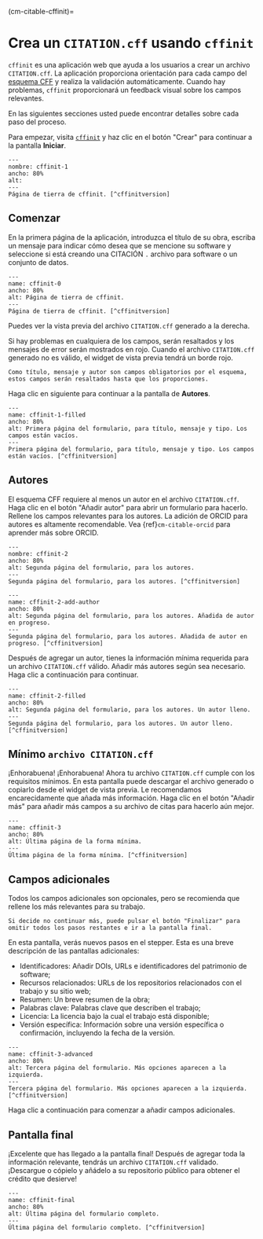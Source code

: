 (cm-citable-cffinit)=
# Crea un `CITATION.cff` usando `cffinit`

`cffinit` es una aplicación web que ayuda a los usuarios a crear un archivo `CITATION.cff`. La aplicación proporciona orientación para cada campo del [esquema CFF](https://github.com/citation-file-format/citation-file-format/blob/main/schema-guide.md) y realiza la validación automáticamente. Cuando hay problemas, `cffinit` proporcionará un feedback visual sobre los campos relevantes.

En las siguientes secciones usted puede encontrar detalles sobre cada paso del proceso.

Para empezar, visita [`cffinit`](https://citation-file-format.github.io/cff-initializer-javascript/) y haz clic en el botón "Crear" para continuar a la pantalla **Iniciar**.

```{figure} ../../figures/gifs/cffinit-0.gif
---
nombre: cffinit-1
ancho: 80%
alt:
---
Página de tierra de cffinit. [^cffinitversion]
```

## Comenzar

En la primera página de la aplicación, introduzca el título de su obra, escriba un mensaje para indicar cómo desea que se mencione su software y seleccione si está creando una CITACIÓN `.` archivo para software o un conjunto de datos.

```{figure} ../../figures/gifs/cffinit-1.gif
---
name: cffinit-0
ancho: 80%
alt: Página de tierra de cffinit.
---
Página de tierra de cffinit. [^cffinitversion]
```

Puedes ver la vista previa del archivo `CITATION.cff` generado a la derecha.

Si hay problemas en cualquiera de los campos, serán resaltados y los mensajes de error serán mostrados en rojo. Cuando el archivo `CITATION.cff` generado no es válido, el widget de vista previa tendrá un borde rojo.

```{note}
Como título, mensaje y autor son campos obligatorios por el esquema, estos campos serán resaltados hasta que los proporciones.
```

Haga clic en siguiente para continuar a la pantalla de **Autores**.

```{figure} ../../figures/gifs/cffinit-1-filled.gif
---
name: cffinit-1-filled
ancho: 80%
alt: Primera página del formulario, para título, mensaje y tipo. Los campos están vacíos.
---
Primera página del formulario, para título, mensaje y tipo. Los campos están vacíos. [^cffinitversion]
```

## Autores

El esquema CFF requiere al menos un autor en el archivo `CITATION.cff`. Haga clic en el botón "Añadir autor" para abrir un formulario para hacerlo. Rellene los campos relevantes para los autores. La adición de ORCID para autores es altamente recomendable. Vea {ref}`cm-citable-orcid` para aprender más sobre ORCID.

```{figure} ../../figures/gifs/cffinit-2.gif
---
nombre: cffinit-2
ancho: 80%
alt: Segunda página del formulario, para los autores.
---
Segunda página del formulario, para los autores. [^cffinitversion]
```

```{figure} ../../figures/gifs/cffinit-2-add-author.gif
---
name: cffinit-2-add-author
ancho: 80%
alt: Segunda página del formulario, para los autores. Añadida de autor en progreso.
---
Segunda página del formulario, para los autores. Añadida de autor en progreso. [^cffinitversion]
```

Después de agregar un autor, tienes la información mínima requerida para un archivo `CITATION.cff` válido. Añadir más autores según sea necesario. Haga clic a continuación para continuar.

```{figure} ../../figures/gifs/cffinit-2-filled.gif
---
name: cffinit-2-filled
ancho: 80%
alt: Segunda página del formulario, para los autores. Un autor lleno.
---
Segunda página del formulario, para los autores. Un autor lleno. [^cffinitversion]
```

## Mínimo `archivo CITATION.cff`

¡Enhorabuena! ¡Enhorabuena! Ahora tu archivo `CITATION.cff` cumple con los requisitos mínimos. En esta pantalla puede descargar el archivo generado o copiarlo desde el widget de vista previa. Le recomendamos encarecidamente que añada más información. Haga clic en el botón "Añadir más" para añadir más campos a su archivo de citas para hacerlo aún mejor.

```{figure} ../../figures/gifs/cffinit-3.gif
---
name: cffinit-3
ancho: 80%
alt: Última página de la forma mínima.
---
Última página de la forma mínima. [^cffinitversion]
```

## Campos adicionales

Todos los campos adicionales son opcionales, pero se recomienda que rellene los más relevantes para su trabajo.

```{note}
Si decide no continuar más, puede pulsar el botón "Finalizar" para omitir todos los pasos restantes e ir a la pantalla final.
```

En esta pantalla, verás nuevos pasos en el stepper. Esta es una breve descripción de las pantallas adicionales:
- Identificadores: Añadir DOIs, URLs e identificadores del patrimonio de software;
- Recursos relacionados: URLs de los repositorios relacionados con el trabajo y su sitio web;
- Resumen: Un breve resumen de la obra;
- Palabras clave: Palabras clave que describen el trabajo;
- Licencia: La licencia bajo la cual el trabajo está disponible;
- Versión específica: Información sobre una versión específica o confirmación, incluyendo la fecha de la versión.

```{figure} ../../figures/gifs/cffinit-3-advanced.gif
---
name: cffinit-3-advanced
ancho: 80%
alt: Tercera página del formulario. Más opciones aparecen a la izquierda.
---
Tercera página del formulario. Más opciones aparecen a la izquierda. [^cffinitversion]
```

Haga clic a continuación para comenzar a añadir campos adicionales.

## Pantalla final

¡Excelente que has llegado a la pantalla final! Después de agregar toda la información relevante, tendrás un archivo `CITATION.cff` validado. ¡Descargue o cópielo y añádelo a su repositorio público para obtener el crédito que desierve!

```{figure} ../../figures/gifs/cffinit-final.gif
---
name: cffinit-final
ancho: 80%
alt: Última página del formulario completo.
---
Última página del formulario completo. [^cffinitversion]
```
